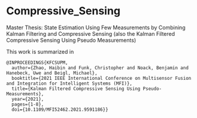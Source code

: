 # Compressive_Sensing
Master Thesis: State Estimation Using Few Measurements by Combining Kalman Filtering and Compressive Sensing (also the Kalman Filtered Compressive Sensing Using Pseudo Measurements)



This work is summarized in

```
@INPROCEEDINGS{KFCSUPM,
  author={Zhao, Haibin and Funk, Christopher and Noack, Benjamin and Hanebeck, Uwe and Beigl, Michael},
  booktitle={2021 IEEE International Conference on Multisensor Fusion and Integration for Intelligent Systems (MFI)}, 
  title={Kalman Filtered Compressive Sensing Using Pseudo-Measurements}, 
  year={2021},
  pages={1-8},
  doi={10.1109/MFI52462.2021.9591186}}
```
